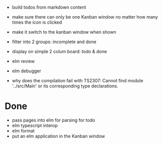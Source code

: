 - build todos from markdown content
- make sure there can only be one Kanban window no matter how many times the icon is clicked
- make it switch to the kanban window when shown
- filter into 2 groups: incomplete and done
- display on simple 2 colum board: todo & done

- elm review
- elm debugger
- why does the compilation fail with  TS2307: Cannot find module '../src/Main' or its corresponding type declarations.


# Done
- pass pages into elm for parsing for todo
- elm typescript interop
- elm format
- put an elm application in the Kanban window

